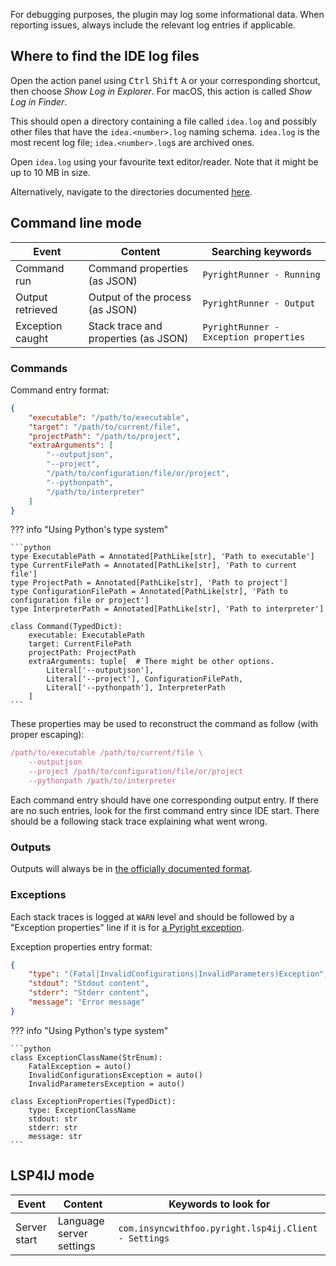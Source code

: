 For debugging purposes, the plugin may log some informational data.
When reporting issues, always include the relevant log entries if applicable.


## Where to find the IDE log files

Open the action panel using <kbd>Ctrl</kbd> <kbd>Shift</kbd> <kbd>A</kbd>
or your corresponding shortcut, then choose <i>Show Log in Explorer</i>.
For macOS, this action is called <i>Show Log in Finder</i>.

This should open a directory containing a file called `idea.log`
and possibly other files that have the `idea.<number>.log` naming schema.
`idea.log` is the most recent log file; `idea.<number>.log`s are archived ones.

Open `idea.log` using your favourite text editor/reader.
Note that it might be up to 10 MB in size.

Alternatively, navigate to the directories documented [here][1].


## Command line mode

| Event            | Content                              | Searching keywords                     |
|------------------|--------------------------------------|----------------------------------------|
| Command run      | Command properties (as JSON)         | `PyrightRunner - Running`              |
| Output retrieved | Output of the process (as JSON)      | `PyrightRunner - Output`               |
| Exception caught | Stack trace and properties (as JSON) | `PyrightRunner - Exception properties` |


### Commands

Command entry format:

```json
{
    "executable": "/path/to/executable",
    "target": "/path/to/current/file",
    "projectPath": "/path/to/project",
    "extraArguments": [
        "--outputjson",
        "--project",
        "/path/to/configuration/file/or/project",
        "--pythonpath",
        "/path/to/interpreter"
    ]
}
```

??? info "Using Python's type system"

    ```python
    type ExecutablePath = Annotated[PathLike[str], 'Path to executable']
    type CurrentFilePath = Annotated[PathLike[str], 'Path to current file']
    type ProjectPath = Annotated[PathLike[str], 'Path to project']
    type ConfigurationFilePath = Annotated[PathLike[str], 'Path to configuration file or project']
    type InterpreterPath = Annotated[PathLike[str], 'Path to interpreter']
    
    class Command(TypedDict):
        executable: ExecutablePath
        target: CurrentFilePath
        projectPath: ProjectPath
        extraArguments: tuple[  # There might be other options.
            Literal['--outputjson'],
            Literal['--project'], ConfigurationFilePath,
            Literal['--pythonpath'], InterpreterPath
        ]
    ```

These properties may be used to reconstruct the command as follow
(with proper escaping):

```javascript
/path/to/executable /path/to/current/file \
    --outputjson
    --project /path/to/configuration/file/or/project
    --pythonpath /path/to/interpreter
```

Each command entry should have one corresponding output entry.
If there are no such entries, look for the first command entry since IDE start.
There should be a following stack trace explaining what went wrong.


### Outputs

Outputs will always be in [the officially documented format][2].


### Exceptions

Each stack traces is logged at `WARN` level and
should be followed by a "Exception properties" line
if it is for [a Pyright exception][3].

Exception properties entry format:

```json
{
    "type": "(Fatal|InvalidConfigurations|InvalidParameters)Exception",
    "stdout": "Stdout content",
    "stderr": "Stderr content",
    "message": "Error message"
}
```

??? info "Using Python's type system"

    ```python
    class ExceptionClassName(StrEnum):
        FatalException = auto()
        InvalidConfigurationsException = auto()
        InvalidParametersException = auto()
    
    class ExceptionProperties(TypedDict):
        type: ExceptionClassName
        stdout: str
        stderr: str
        message: str
    ```


## LSP4IJ mode

| Event        | Content                  | Keywords to look for                                 |
|--------------|--------------------------|------------------------------------------------------|
| Server start | Language server settings | `com.insyncwithfoo.pyright.lsp4ij.Client - Settings` |


  [1]: https://www.jetbrains.com/help/pycharm/directories-used-by-the-ide-to-store-settings-caches-plugins-and-logs.html#logs-directory
  [2]: https://microsoft.github.io/pyright/#/command-line?id=json-output
  [3]: https://microsoft.github.io/pyright/#/command-line?id=pyright-exit-codes
